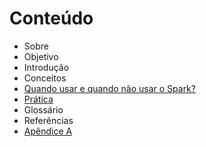 # Conteúdo
* Sobre
* Objetivo
* Introdução
* Conceitos
* [Quando usar e quando não usar o Spark?](/seções/quando_usar.md)
* [Prática](/seções/prática.md)
* Glossário
* Referências
* [Apêndice A](/seções/criando_sqlite.md)
